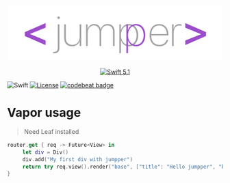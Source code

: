 <p align="center">
    <img src="doc/banner.png" width="500" height="127" alt="jumpper">
    <br>
    <br>
    <a href="https://swift.org">
        <img src="http://img.shields.io/badge/swift-5.1-brightgreen.svg" alt="Swift 5.1">
    </a>
</p>


![Swift](https://github.com/passbook/Key/workflows/Swift/badge.svg)
[![License](https://img.shields.io/github/license/micheltlutz/MLBootstrap)](https://raw.githubusercontent.com/jumpper/jumpper/develop/LICENSE)
[![codebeat badge](https://codebeat.co/badges/31d5d9f4-77af-4e51-9523-30f55ae9a069)](https://codebeat.co/a/michel-anderson-lutz-teixeira/projects/github-com-jumpper-jumpper-develop)


# Vapor usage

> Need Leaf installed

```swift 
router.get { req -> Future<View> in
     let div = Div()
     div.add("My first div with jumpper")
     return try req.view().render("base", ["title": "Hello jumpper", "body": div.getString()])
}
```
